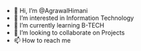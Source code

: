 - 👋 Hi, I’m @AgrawalHimani
- 👀 I’m interested in Information Technology
- 🌱 I’m currently learning B-TECH
- 💞️ I’m looking to collaborate on Projects
- 📫 How to reach me 

<!---
AgrawalHimani/AgrawalHimani is a ✨ special ✨ repository because its `README.md` (this file) appears on your GitHub profile.
You can click the Preview link to take a look at your changes.
--->

